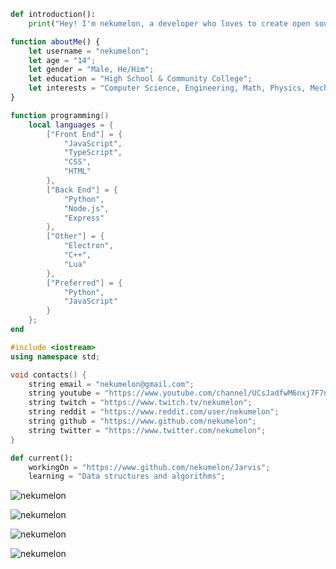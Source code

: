 ```python
def introduction():
    print("Hey! I'm nekumelon, a developer who loves to create open source projects for people to use on the go.");
```
```javascript
function aboutMe() {
    let username = "nekumelon";
    let age = "14";
    let gender = "Male, He/Him";
    let education = "High School & Community College";
    let interests = "Computer Science, Engineering, Math, Physics, Mechanical Keyboards, Japanese";
}
```
```lua
function programming()
    local languages = {
        ["Front End"] = {
            "JavaScript",
            "TypeScript",
            "CSS",
            "HTML"
        },
        ["Back End"] = {
            "Python",
            "Node.js",
            "Express"
        },
        ["Other"] = {
            "Electron",
            "C++",
            "Lua"
        },
        ["Preferred"] = {
            "Python",
            "JavaScript"
        }
    };
end
```
```cpp
#include <iostream>
using namespace std;

void contacts() {
    string email = "nekumelon@gmail.com";
    string youtube = "https://www.youtube.com/channel/UCsJadfwM6nxj7F7ni4zht_g";
    string twitch = "https://www.twitch.tv/nekumelon";
    string reddit = "https://www.reddit.com/user/nekumelon";
    string github = "https://www.github.com/nekumelon";
    string twitter = "https://www.twitter.com/nekumelon";
}
```
```python
def current():
    workingOn = "https://www.github.com/nekumelon/Jarvis";
    learning = "Data structures and algorithms";
```

<p align="left"><img src="https://komarev.com/ghpvc/?username=nekuemlon&label=Profile%20views&color=0e75b6&style=flat" alt="nekumelon" /></p>
<p align="left"><img src="https://github-readme-stats.vercel.app/api/top-langs/?username=nekumelon&amp;langs_count=5&amp;theme=light" alt="nekumelon" /></p>
<p align="left"><img src="https://github-readme-stats.vercel.app/api?username=nekumelon&show_icons=true&locale=en" alt="nekumelon" /></p>
<p align="left"><img src="https://github-readme-streak-stats.herokuapp.com/?user=nekumelon&" alt="nekumelon" /></p>

